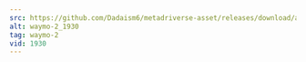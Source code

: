 ```yaml
---
src: https://github.com/Dadaism6/metadriverse-asset/releases/download/assetsv1.0.1/waymo-2_1930.mp4
alt: waymo-2_1930
tag: waymo-2
vid: 1930
---
```

